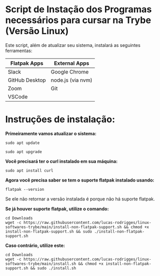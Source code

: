 # Script de Instação dos Programas necessários para cursar na Trybe (Versão Linux)

Este script, além de atualizar seu sistema, instalará as seguintes ferramentas:

| Flatpak Apps | External Apps |
| -------------|---------------|
| Slack        | Google Chrome |
| GitHub Desktop | node.js (via nvm) |
| Zoom         | Git           |
| VSCode       | 

# Instruções de instalação:

**Primeiramente vamos atualizar o sistema:**
``` 
sudo apt update 
``` 
``` 
sudo apt upgrade 
``` 

**Você precisará ter o curl instalado em sua máquina:**
```
sudo apt install curl
```
**Agora você precisa saber se tem o suporte flatpak instalado usando:**
```
flatpak --version
```
Se ele não retornar a versão instalada é porque não há suporte flatpak.

**Se já houver suporte flatpak, utilize o comando:**
```
cd Downloads
wget -c https://raw.githubusercontent.com/lucas-rodrigges/linux-softwares-trybe/main/install-non-flatpak-support.sh && chmod +x install-non-flatpak-support.sh && sudo ./install-non-flatpak-support.sh

```
**Caso contrário, utilize este:**

````
cd Downloads
wget -c https://raw.githubusercontent.com/lucas-rodrigges/linux-softwares-trybe/main/install.sh && chmod +x install-non-flatpak-support.sh && sudo ./install.sh
